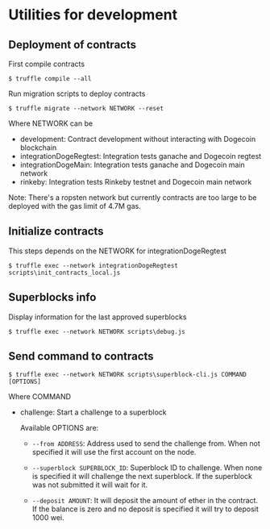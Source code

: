 # Utilities for development

## Deployment of contracts

First compile contracts

    $ truffle compile --all

Run migration scripts to deploy contracts

    $ truffle migrate --network NETWORK --reset

Where NETWORK can be

*   development: Contract development without interacting with Dogecoin blockchain
*   integrationDogeRegtest: Integration tests ganache and Dogecoin regtest
*   integrationDogeMain: Integration tests ganache and Dogecoin main network
*   rinkeby: Integration tests Rinkeby testnet and Dogecoin main network

Note: There's a ropsten network but currently contracts are too large to be
deployed with the gas limit of 4.7M gas.

## Initialize contracts

This steps depends on the NETWORK for integrationDogeRegtest

    $ truffle exec --network integrationDogeRegtest scripts\init_contracts_local.js

## Superblocks info

Display information for the last approved superblocks

    $ truffle exec --network NETWORK scripts\debug.js

## Send command to contracts

    $ truffle exec --network NETWORK scripts\superblock-cli.js COMMAND [OPTIONS]

Where COMMAND

*   challenge: Start a challenge to a superblock

    Available OPTIONS are:

    *   `--from ADDRESS`: Address used to send the challenge from.
        When not specified it will use the first account on the node.

    *   `--superblock SUPERBLOCK_ID`: Superblock ID to challenge.
        When none is specified it will challenge the next superblock.
        If the superblock was not submitted it will wait for it.

    *   `--deposit AMOUNT`: It will deposit the amount of ether in the contract.
        If the balance is zero and no deposit is specified it
        will try to deposit 1000 wei.

